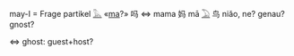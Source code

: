 may-I = Frage partikel [𓅓](𓅓) «[ma](ma)?» 吗 ⇔ mama 妈 mā [𓅐](𓅐) 鸟 niǎo, ne? genau? gnost?  

⇔ ghost: guest+host?  